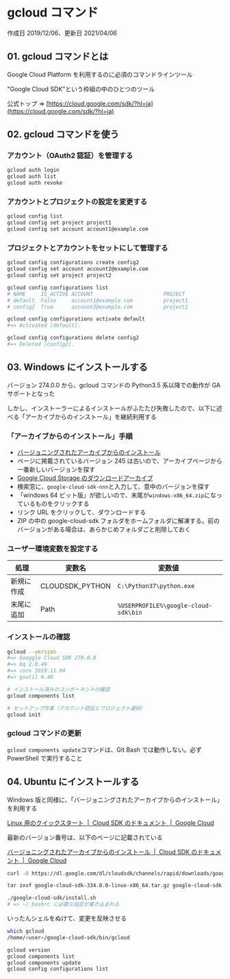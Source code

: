 # gcloud コマンド

作成日 2019/12/06、更新日 2021/04/06

## 01. gcloud コマンドとは

Google Cloud Platform を利用するのに必須のコマンドラインツール

"Google Cloud SDK"という枠組の中のひとつのツール

公式トップ => [https://cloud.google.com/sdk/?hl=ja](https://cloud.google.com/sdk/?hl=ja)

## 02. gcloud コマンドを使う

### アカウント（OAuth2 認証）を管理する

```bash
gcloud auth login
gcloud auth list
gcloud auth revoke
```

### アカウントとプロジェクトの設定を変更する

```bash
gcloud config list
gcloud config set project project1
gcloud config set account account1@example.com
```

### プロジェクトとアカウントをセットにして管理する

```bash
gcloud config configurations create config2
gcloud config set account account2@example.com
gcloud config set project project2

gcloud config configurations list
# NAME     IS_ACTIVE ACCOUNT                       PROJECT
# default  False     account1@example.com          project1
# config2  True      account2@example.com          project2

gcloud config configurations activate default
#=> Activated [default].

gcloud config configurations delete config2
#=> Deleted [config2].
```

## 03. Windows にインストールする

バージョン 274.0.0 から、gcloud コマンドの Python3.5 系以降での動作が GA サポートとなった

しかし、インストーラーによるインストールがふたたび失敗したので、以下に述べる「アーカイブからのインストール」を継続利用する

### 「アーカイブからのインストール」手順

- [バージョニングされたアーカイブからのインストール](https://cloud.google.com/sdk/docs/downloads-versioned-archives)
- ページに掲載されているバージョン 245 は古いので、アーカイブページから一番新しいバージョンを探す
- [Google Cloud Storage のダウンロードアーカイブ](https://console.cloud.google.com/storage/browser/cloud-sdk-release?authuser=0)
- 検索窓に、`google-cloud-sdk-nnn`と入力して、意中のバージョンを探す
- 「windows 64 ビット版」が欲しいので、末尾が`windows-x86_64.zip`になっているものをクリックする
- リンク URL をクリックして、ダウンロードする
- ZIP の中の google-cloud-sdk フォルダをホームフォルダに解凍する。前のバージョンがある場合は、あらかじめフォルダごと削除しておく

### ユーザー環境変数を設定する

| 処理       | 変数名          | 変数値                               |
| ---------- | --------------- | ------------------------------------ |
| 新規に作成 | CLOUDSDK_PYTHON | `C:\Python37\python.exe`             |
| 末尾に追加 | Path            | `%USERPROFILE%\google-cloud-sdk\bin` |

### インストールの確認

```bash
gcloud --version
#=> Googgle Cloud SDK 270.0.0
#=> bq 2.0.49
#=> core 2019.11.04
#=> gsutil 4.46

# インストール済みのコンポーネントの確認
gcloud components list

# セットアップ作業（アカウント認証とプロジェクト選択）
gcloud init
```

### gcloud コマンドの更新

`gcloud components update`コマンドは、Git Bash では動作しない。必ず PowerShell で実行すること

## 04. Ubuntu にインストールする

Windows 版と同様に、「バージョニングされたアーカイブからのインストール」を利用する

[Linux 用のクイックスタート  \|  Cloud SDK のドキュメント  \|  Google Cloud](https://cloud.google.com/sdk/docs/quickstart-linux?hl=ja)

最新のバージョン番号は、以下のページに記載されている

[バージョニングされたアーカイブからのインストール  \|  Cloud SDK のドキュメント  \|  Google Cloud](https://cloud.google.com/sdk/docs/downloads-versioned-archives?hl=ja)

```bash
curl -O https://dl.google.com/dl/cloudsdk/channels/rapid/downloads/google-cloud-sdk-334.0.0-linux-x86_64.tar.gz

tar zxvf google-cloud-sdk-334.0.0-linux-x86_64.tar.gz google-cloud-sdk

./google-cloud-sdk/install.sh
# => ~/.bashrc に必要な設定が書き込まれる
```

いったんシェルをぬけて、変更を反映させる

```bash
which gcloud
/home/<user>/google-cloud-sdk/bin/gcloud

gcloud version
gcloud components list
gcloud components update
gcloud config configurations list
```
